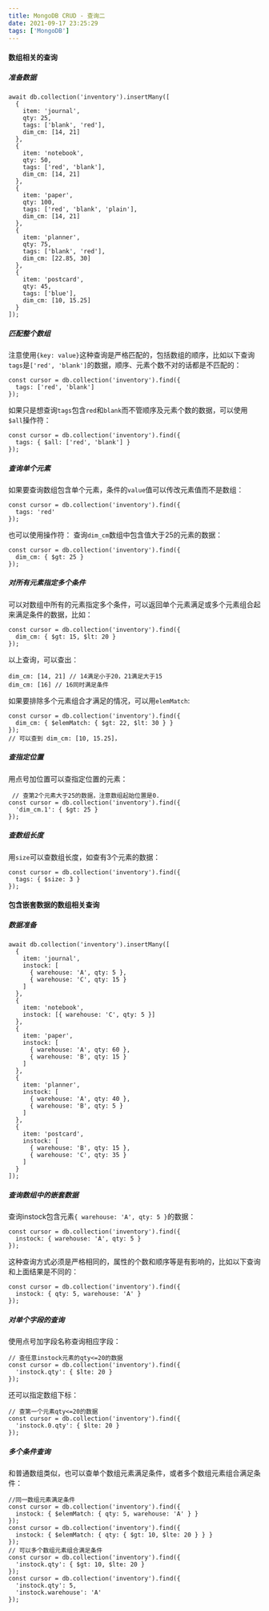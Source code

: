 ```yaml
---
title: MongoDB CRUD - 查询二
date: 2021-09-17 23:25:29
tags: ['MongoDB']
---
```

#### 数组相关的查询
##### 准备数据
```
await db.collection('inventory').insertMany([
  {
    item: 'journal',
    qty: 25,
    tags: ['blank', 'red'],
    dim_cm: [14, 21]
  },
  {
    item: 'notebook',
    qty: 50,
    tags: ['red', 'blank'],
    dim_cm: [14, 21]
  },
  {
    item: 'paper',
    qty: 100,
    tags: ['red', 'blank', 'plain'],
    dim_cm: [14, 21]
  },
  {
    item: 'planner',
    qty: 75,
    tags: ['blank', 'red'],
    dim_cm: [22.85, 30]
  },
  {
    item: 'postcard',
    qty: 45,
    tags: ['blue'],
    dim_cm: [10, 15.25]
  }
]);
```
##### 匹配整个数组
注意使用`{key: value}`这种查询是严格匹配的，包括数组的顺序，比如以下查询`tags`是`['red', 'blank']`的数据，顺序、元素个数不对的话都是不匹配的：
```
const cursor = db.collection('inventory').find({
  tags: ['red', 'blank']
});
```
如果只是想查询`tags`包含`red`和`blank`而不管顺序及元素个数的数据，可以使用`$all`操作符：
```
const cursor = db.collection('inventory').find({
  tags: { $all: ['red', 'blank'] }
});
```
##### 查询单个元素
如果要查询数组包含单个元素，条件的`value`值可以传改元素值而不是数组：
```
const cursor = db.collection('inventory').find({
  tags: 'red'
});
```
也可以使用操作符：
查询`dim_cm`数组中包含值大于25的元素的数据：
```
const cursor = db.collection('inventory').find({
  dim_cm: { $gt: 25 }
});
```
##### 对所有元素指定多个条件
可以对数组中所有的元素指定多个条件，可以返回单个元素满足或多个元素组合起来满足条件的数据，比如：
```
const cursor = db.collection('inventory').find({
  dim_cm: { $gt: 15, $lt: 20 }
});
```
以上查询，可以查出：
```
dim_cm: [14, 21] // 14满足小于20，21满足大于15
dim_cm: [16] // 16同时满足条件
```
如果要排除多个元素组合才满足的情况，可以用`elemMatch`:
```
const cursor = db.collection('inventory').find({
  dim_cm: { $elemMatch: { $gt: 22, $lt: 30 } }
});
// 可以查到 dim_cm: [10, 15.25]，
```
##### 查指定位置
用点号加位置可以查指定位置的元素：
```
 // 查第2个元素大于25的数据，注意数组起始位置是0.
const cursor = db.collection('inventory').find({
  'dim_cm.1': { $gt: 25 }
});

```
##### 查数组长度
用`size`可以查数组长度，如查有3个元素的数据：
```
const cursor = db.collection('inventory').find({
  tags: { $size: 3 }
});
```
#### 包含嵌套数据的数组相关查询
##### 数据准备
```
await db.collection('inventory').insertMany([
  {
    item: 'journal',
    instock: [
      { warehouse: 'A', qty: 5 },
      { warehouse: 'C', qty: 15 }
    ]
  },
  {
    item: 'notebook',
    instock: [{ warehouse: 'C', qty: 5 }]
  },
  {
    item: 'paper',
    instock: [
      { warehouse: 'A', qty: 60 },
      { warehouse: 'B', qty: 15 }
    ]
  },
  {
    item: 'planner',
    instock: [
      { warehouse: 'A', qty: 40 },
      { warehouse: 'B', qty: 5 }
    ]
  },
  {
    item: 'postcard',
    instock: [
      { warehouse: 'B', qty: 15 },
      { warehouse: 'C', qty: 35 }
    ]
  }
]);
```
##### 查询数组中的嵌套数据
查询instock包含元素`{ warehouse: 'A', qty: 5 }`的数据：
```
const cursor = db.collection('inventory').find({
  instock: { warehouse: 'A', qty: 5 }
});
```
这种查询方式必须是严格相同的，属性的个数和顺序等是有影响的，比如以下查询和上面结果是不同的：
```
const cursor = db.collection('inventory').find({
  instock: { qty: 5, warehouse: 'A' }
});
```
##### 对单个字段的查询
使用点号加字段名称查询相应字段：
```
// 查任意instock元素的qty<=20的数据
const cursor = db.collection('inventory').find({
  'instock.qty': { $lte: 20 }
});
```
还可以指定数组下标：
```
// 查第一个元素qty<=20的数据
const cursor = db.collection('inventory').find({
  'instock.0.qty': { $lte: 20 }
});
```
##### 多个条件查询
和普通数组类似，也可以查单个数组元素满足条件，或者多个数组元素组合满足条件：
```
//同一数组元素满足条件
const cursor = db.collection('inventory').find({
  instock: { $elemMatch: { qty: 5, warehouse: 'A' } }
});
const cursor = db.collection('inventory').find({
  instock: { $elemMatch: { qty: { $gt: 10, $lte: 20 } } }
});
// 可以多个数组元素组合满足条件
const cursor = db.collection('inventory').find({
  'instock.qty': { $gt: 10, $lte: 20 }
});
const cursor = db.collection('inventory').find({
  'instock.qty': 5,
  'instock.warehouse': 'A'
});
```
